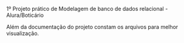 1º Projeto prático de Modelagem de banco de dados relacional - Alura/Boticário

Além da documentação do projeto constam os arquivos para melhor visualização.

